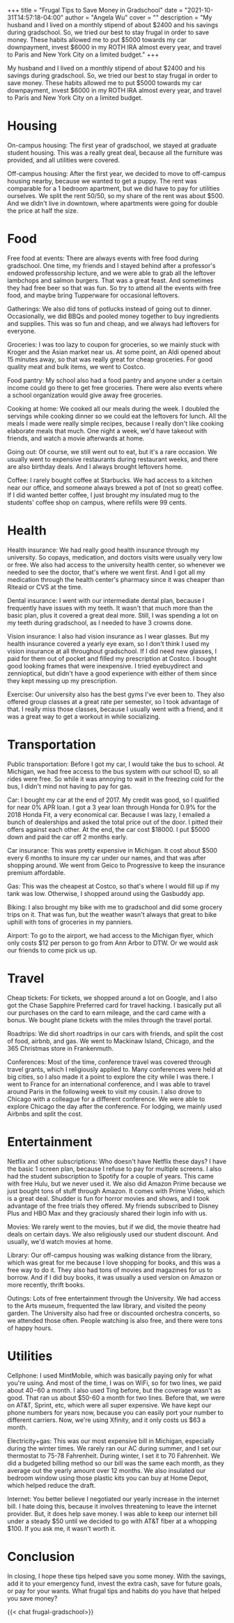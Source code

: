+++
title = "Frugal Tips to Save Money in Gradschool"
date = "2021-10-31T14:57:18-04:00"
author = "Angela Wu"
cover = ""
description = "My husband and I lived on a monthly stipend of about $2400 and his savings during gradschool. So, we tried our best to stay frugal in order to save money. These habits allowed me to put $5000 towards my car downpayment, invest $6000 in my ROTH IRA almost every year, and travel to Paris and New York City on a limited budget."
+++


My husband and I lived on a monthly stipend of about $2400 and his savings during gradschool. So, we tried our best to stay frugal in order to save money. These habits allowed me to put $5000 towards my car downpayment, invest $6000 in my ROTH IRA almost every year, and travel to Paris and New York City on a limited budget.

# Housing

On-campus housing: The first year of gradschool, we stayed at graduate student housing. This was a really great deal, because all the furniture was provided, and all utilities were covered.

Off-campus housing: After the first year, we decided to move to off-campus housing nearby, because we wanted to get a puppy. The rent was comparable for a 1 bedroom apartment, but we did have to pay for utilities ourselves. We split the rent 50/50, so my share of the rent was about $500. And we didn't live in downtown, where apartments were going for double the price at half the size.

# Food

Free food at events: There are always events with free food during gradschool. One time, my friends and I stayed behind after a professor's endowed professorship lecture, and we were able to grab all the leftover lambchops and salmon burgers. That was a great feast. And sometimes they had free beer so that was fun. So try to attend all the events with free food, and maybe bring Tupperware for occasional leftovers.

Gatherings: We also did tons of potlucks instead of going out to dinner. Occasionally, we did BBQs and pooled money together to buy ingredients and supplies. This was so fun and cheap, and we always had leftovers for everyone.

Groceries: I was too lazy to coupon for groceries, so we mainly stuck with Kroger and the Asian market near us. At some point, an Aldi opened about 15 minutes away, so that was really great for cheap groceries. For good quality meat and bulk items, we went to Costco.

Food pantry: My school also had a food pantry and anyone under a certain income could go there to get free groceries. There were also events where a school organization would give away free groceries.

Cooking at home: We cooked all our meals during the week. I doubled the servings while cooking dinner so we could eat the leftovers for lunch. All the meals I made were really simple recipes, because I really don't like cooking elaborate meals that much. One night a week, we'd have takeout with friends, and watch a movie afterwards at home.

Going out: Of course, we still went out to eat, but it's a rare occasion. We usually went to expensive restaurants during restaurant weeks, and there are also birthday deals. And I always brought leftovers home.

Coffee: I rarely bought coffee at Starbucks. We had access to a kitchen near our office, and someone always brewed a pot of (not so great) coffee. If I did wanted better coffee, I just brought my insulated mug to the students' coffee shop on campus, where refills were 99 cents.

# Health

Health insurance: We had really good health insurance through my university. So copays, medication, and doctors visits were usually very low or free. We also had access to the university health center, so whenever we needed to see the doctor, that's where we went first. And I got all my medication through the health center's pharmacy since it was cheaper than Riteaid or CVS at the time.

Dental insurance: I went with our intermediate dental plan, because I frequently have issues with my teeth. It wasn't that much more than the basic plan, plus it covered a great deal more. Still, I was spending a lot on my teeth during gradschool, as I needed to have 3 crowns done.

Vision insurance: I also had vision insurance as I wear glasses. But my health insurance covered a yearly eye exam, so I don't think I used my vision insurance at all throughout gradschool. If I did need new glasses, I paid for them out of pocket and filled my prescription at Costco. I bought good looking frames that were inexpensive. I tried eyebuydirect and zennioptical, but didn't have a good experience with either of them since they kept messing up my prescription.

Exercise: Our university also has the best gyms I've ever been to. They also offered group classes at a great rate per semester, so I took advantage of that. I really miss those classes, because I usually went with a friend, and it was a great way to get a workout in while socializing.

# Transportation

Public transportation: Before I got my car, I would take the bus to school. At Michigan, we had free access to the bus system with our school ID, so all rides were free. So while it was annoying to wait in the freezing cold for the bus, I didn't mind not having to pay for gas.

Car: I bought my car at the end of 2017. My credit was good, so I qualified for near 0% APR loan. I got a 3 year loan through Honda for 0.9% for the 2018 Honda Fit, a very economical car. Because I was lazy, I emailed a bunch of dealerships and asked the total price out of the door. I pitted their offers against each other. At the end, the car cost $18000. I put $5000 down and paid the car off 2 months early.

Car insurance: This was pretty expensive in Michigan. It cost about $500 every 6 months to insure my car under our names, and that was after shopping around. We went from Geico to Progressive to keep the insurance premium affordable.

Gas: This was the cheapest at Costco, so that's where I would fill up if my tank was low. Otherwise, I shopped around using the Gasbuddy app.

Biking: I also brought my bike with me to gradschool and did some grocery trips on it. That was fun, but the weather wasn't always that great to bike uphill with tons of groceries in my panniers.

Airport: To go to the airport, we had access to the Michigan flyer, which only costs $12 per person to go from Ann Arbor to DTW. Or we would ask our friends to come pick us up.

# Travel

Cheap tickets: For tickets, we shopped around a lot on Google, and I also got the Chase Sapphire Preferred card for travel hacking. I basically put all our purchases on the card to earn mileage, and the card came with a bonus. We bought plane tickets with the miles through the travel portal.

Roadtrips: We did short roadtrips in our cars with friends, and split the cost of food, airbnb, and gas. We went to Mackinaw Island, Chicago, and the 365 Christmas store in Frankenmuth.

Conferences: Most of the time, conference travel was covered through travel grants, which I religiously applied to. Many conferences were held at big cities, so I also made it a point to explore the city while I was there. I went to France for an international conference, and I was able to travel around Paris in the following week to visit my cousin. I also drove to Chicago with a colleague for a different conference. We were able to explore Chicago the day after the conference. For lodging, we mainly used Airbnbs and split the cost.

# Entertainment

Netflix and other subscriptions: Who doesn't have Netflix these days? I have the basic 1 screen plan, because I refuse to pay for multiple screens. I also had the student subscription to Spotify for a couple of years. This came with free Hulu, but we never used it. We also did Amazon Prime because we just bought tons of stuff through Amazon. It comes with Prime Video, which is a great deal. Shudder is fun for horror movies and shows, and I took advantage of the free trials they offered. My friends subscribed to Disney Plus and HBO Max and they graciously shared their login info with us.

Movies: We rarely went to the movies, but if we did, the movie theatre had deals on certain days. We also religiously used our student discount. And usually, we'd watch movies at home.

Library: Our off-campus housing was walking distance from the library, which was great for me because I love shopping for books, and this was a free way to do it. They also had tons of movies and magazines for us to borrow. And if I did buy books, it was usually a used version on Amazon or more recently, thrift books.

Outings: Lots of free entertainment through the University. We had access to the Arts museum, frequented the law library, and visited the peony garden. The University also had free or discounted orchestra concerts, so we attended those often. People watching is also free, and there were tons of happy hours.

# Utilities

Cellphone: I used MintMobile, which was basically paying only for what you're using. And most of the time, I was on WiFi, so for two lines, we paid about $40-$60 a month. I also used Ting before, but the coverage wasn't as good. That ran us about $50-60 a month for two lines. Before that, we were on AT&T, Sprint, etc, which were all super expensive. We have kept our phone numbers for years now, because you can easily port your number to different carriers. Now, we're using Xfinity, and it only costs us $63 a month.

Electricity+gas: This was our most expensive bill in Michigan, especially during the winter times. We rarely ran our AC during summer, and I set our thermostat to 75-78 Fahrenheit. During winter, I set it to 70 Fahrenheit. We did a budgeted billing method so our bill was the same each month, as they average out the yearly amount over 12 months. We also insulated our bedroom window using those plastic kits you can buy at Home Depot, which helped reduce the draft.

Internet: You better believe I negotiated our yearly increase in the internet bill. I hate doing this, because it involves threatening to leave the internet provider. But, it does help save money. I was able to keep our internet bill under a steady $50 until we decided to go with AT&T fiber at a whopping $100. If you ask me, it wasn't worth it.

# Conclusion

In closing, I hope these tips helped save you some money. With the savings, add it to your emergency fund, invest the extra cash, save for future goals, or pay for your wants. What frugal tips and habits do you have that helped you save money?

{{< chat frugal-gradschool>}}
